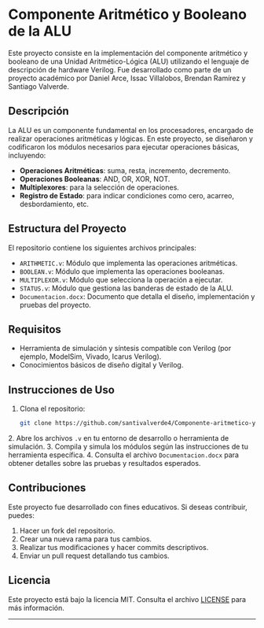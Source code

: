 # Componente Aritmético y Booleano de la ALU

Este proyecto consiste en la implementación del componente aritmético y booleano de una Unidad Aritmético-Lógica (ALU) utilizando el lenguaje de descripción de hardware Verilog. Fue desarrollado como parte de un proyecto académico por Daniel Arce, Issac Villalobos, Brendan Ramírez y Santiago Valverde.

## Descripción

La ALU es un componente fundamental en los procesadores, encargado de realizar operaciones aritméticas y lógicas. En este proyecto, se diseñaron y codificaron los módulos necesarios para ejecutar operaciones básicas, incluyendo:

* **Operaciones Aritméticas**: suma, resta, incremento, decremento.
* **Operaciones Booleanas**: AND, OR, XOR, NOT.
* **Multiplexores**: para la selección de operaciones.
* **Registro de Estado**: para indicar condiciones como cero, acarreo, desbordamiento, etc.

## Estructura del Proyecto

El repositorio contiene los siguientes archivos principales:

* `ARITHMETIC.v`: Módulo que implementa las operaciones aritméticas.
* `BOOLEAN.v`: Módulo que implementa las operaciones booleanas.
* `MULTIPLEXOR.v`: Módulo que selecciona la operación a ejecutar.
* `STATUS.v`: Módulo que gestiona las banderas de estado de la ALU.
* `Documentacion.docx`: Documento que detalla el diseño, implementación y pruebas del proyecto.

## Requisitos

* Herramienta de simulación y síntesis compatible con Verilog (por ejemplo, ModelSim, Vivado, Icarus Verilog).
* Conocimientos básicos de diseño digital y Verilog.

## Instrucciones de Uso

1. Clona el repositorio:

   ```bash
   git clone https://github.com/santivalverde4/Componente-aritmetico-y-booleano-ALU.git
   ```


2\. Abre los archivos `.v` en tu entorno de desarrollo o herramienta de simulación.
3\. Compila y simula los módulos según las instrucciones de tu herramienta específica.
4\. Consulta el archivo `Documentacion.docx` para obtener detalles sobre las pruebas y resultados esperados.

## Contribuciones

Este proyecto fue desarrollado con fines educativos. Si deseas contribuir, puedes:

1. Hacer un fork del repositorio.
2. Crear una nueva rama para tus cambios.
3. Realizar tus modificaciones y hacer commits descriptivos.
4. Enviar un pull request detallando tus cambios.

## Licencia

Este proyecto está bajo la licencia MIT. Consulta el archivo [LICENSE](LICENSE) para más información.

---
